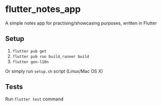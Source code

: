 # flutter_notes_app

A simple notes app for practising/showcasing purposes, written in Flutter

## Setup
1. `flutter pub get`
2. `flutter pub run build_runner build`
3. `flutter gen-l10n`

Or simply run `setup.sh` script (Linux/Mac OS X)

## Tests
Run `flutter test` command